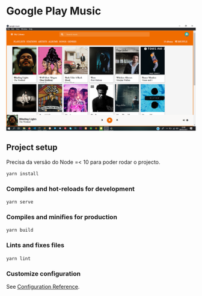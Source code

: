 # Google Play Music

![imagem de exemplo](https://github.com/MartinsSilva/google-play-music/blob/master/g.png)

## Project setup

<p>Precisa da versão do Node =< 10 para poder rodar o projecto.</p>

```
yarn install
```

### Compiles and hot-reloads for development

```
yarn serve
```

### Compiles and minifies for production

```
yarn build
```

### Lints and fixes files

```
yarn lint
```

### Customize configuration

See [Configuration Reference](https://cli.vuejs.org/config/).
